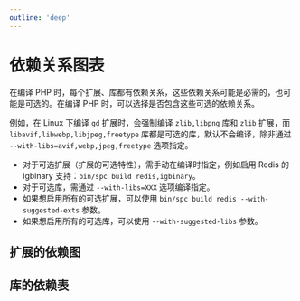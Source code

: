 ```yaml
---
outline: 'deep'
---
```


# 依赖关系图表

在编译 PHP 时，每个扩展、库都有依赖关系，这些依赖关系可能是必需的，也可能是可选的。在编译 PHP 时，可以选择是否包含这些可选的依赖关系。

例如，在 Linux 下编译 `gd` 扩展时，会强制编译 `zlib,libpng` 库和 `zlib` 扩展，而 `libavif,libwebp,libjpeg,freetype` 库都是可选的库，默认不会编译，除非通过 `--with-libs=avif,webp,jpeg,freetype` 选项指定。

- 对于可选扩展（扩展的可选特性），需手动在编译时指定，例如启用 Redis 的 igbinary 支持：`bin/spc build redis,igbinary`。
- 对于可选库，需通过 `--with-libs=XXX` 选项编译指定。
- 如果想启用所有的可选扩展，可以使用 `bin/spc build redis --with-suggested-exts` 参数。
- 如果想启用所有的可选库，可以使用 `--with-suggested-libs` 参数。

## 扩展的依赖图

<!--@include: ../../deps-map-ext.md-->

## 库的依赖表

<!--@include: ../../deps-map-lib.md-->